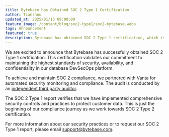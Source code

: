 ```yaml
---
title: Bytebase has Obtained SOC 2 Type 1 Certification
author: Tianzhou
updated_at: 2025/01/13 09:00:00
feature_image: /content/blog/soc2-type1/soc2-bytebase.webp
tags: Announcement
featured: true
description: Bytebase has obtained SOC 2 Type 1 certification, which is a significant milestone for Bytebase's security and compliance efforts.
---
```


We are excited to announce that Bytebase has successfully obtained SOC 2 Type 1 certification. This certification validates our commitment to maintaining the highest standards of security, availability, and confidentiality in our database DevSecOps platform.

To achieve and maintain SOC 2 compliance, we partnered with [Vanta](https://www.vanta.com/) for automated security monitoring and compliance.
The audit is conducted by an [independent third party auditor](https://www.assurancelab.cpa/).

The SOC 2 Type 1 report verifies that we have implemented comprehensive security controls and practices to protect customer data. This is just the beginning of our compliance journey as we work towards SOC 2 Type 2 certification.

For more information about our security practices or to request our SOC 2 Type 1 report, please email support@bytebase.com.

